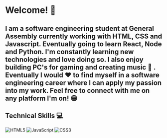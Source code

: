 <h1> Welcome! 👋 </h1>

<h2> I am a software engineering student at General Assembly currently working with HTML, CSS and Javascript. Eventually going to learn React, Node and Python. I'm constantly learning new technologies and love doing so. I also enjoy building PC's for gaming and creating music 🎵 . Eventually I would ❤️ to find myself in a software engineering career where I can apply my passion into my work. Feel free to connect with me on any platform I'm on! 😁 </h2>

## Technical Skills 💻

![HTML5](https://img.shields.io/badge/html5-%23E34F26.svg?style=for-the-badge&logo=html5&logoColor=white)
![JavaScript](https://img.shields.io/badge/javascript-%23323330.svg?style=for-the-badge&logo=javascript&logoColor=%23F7DF1E)
![CSS3](https://img.shields.io/badge/css3-%231572B6.svg?style=for-the-badge&logo=css3&logoColor=white)


<!--
**noahsb96/noahsb96** is a ✨ _special_ ✨ repository because its `README.md` (this file) appears on your GitHub profile.

Here are some ideas to get you started:

- 🔭 I’m currently working on ...
- 🌱 I’m currently learning ...
- 👯 I’m looking to collaborate on ...
- 🤔 I’m looking for help with ...
- 💬 Ask me about ...
- 📫 How to reach me: ...
- 😄 Pronouns: ...
- ⚡ Fun fact: ...
-->

